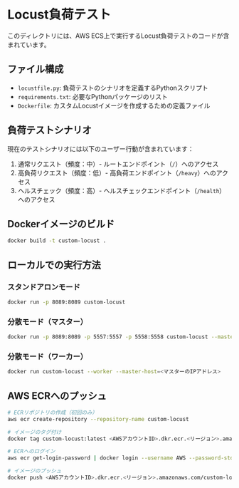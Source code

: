 # Locust負荷テスト

このディレクトリには、AWS ECS上で実行するLocust負荷テストのコードが含まれています。

## ファイル構成

- `locustfile.py`: 負荷テストのシナリオを定義するPythonスクリプト
- `requirements.txt`: 必要なPythonパッケージのリスト
- `Dockerfile`: カスタムLocustイメージを作成するための定義ファイル

## 負荷テストシナリオ

現在のテストシナリオには以下のユーザー行動が含まれています：

1. 通常リクエスト（頻度：中）- ルートエンドポイント（`/`）へのアクセス
2. 高負荷リクエスト（頻度：低）- 高負荷エンドポイント（`/heavy`）へのアクセス
3. ヘルスチェック（頻度：高）- ヘルスチェックエンドポイント（`/health`）へのアクセス

## Dockerイメージのビルド

```bash
docker build -t custom-locust .
```

## ローカルでの実行方法

### スタンドアロンモード

```bash
docker run -p 8089:8089 custom-locust
```

### 分散モード（マスター）

```bash
docker run -p 8089:8089 -p 5557:5557 -p 5558:5558 custom-locust --master
```

### 分散モード（ワーカー）

```bash
docker run custom-locust --worker --master-host=<マスターのIPアドレス>
```

## AWS ECRへのプッシュ

```bash
# ECRリポジトリの作成（初回のみ）
aws ecr create-repository --repository-name custom-locust

# イメージのタグ付け
docker tag custom-locust:latest <AWSアカウントID>.dkr.ecr.<リージョン>.amazonaws.com/custom-locust:latest

# ECRへのログイン
aws ecr get-login-password | docker login --username AWS --password-stdin <AWSアカウントID>.dkr.ecr.<リージョン>.amazonaws.com

# イメージのプッシュ
docker push <AWSアカウントID>.dkr.ecr.<リージョン>.amazonaws.com/custom-locust:latest
```
